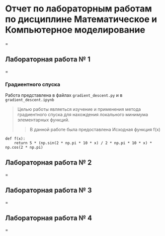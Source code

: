 # Отчет по лабораторным работам по дисциплине Математическое и Компьютерное моделирование
=
## Лабораторная работа № 1
=
### Градиентного спуска
Работа представлена в файлах  `gradient_descent.py` и в `gradient_descent.ipynb`
> Целью работы являеться изучение и применения метода </u>градиентного спуска</u> для нахождения локального минимума элементарных функций.
> > В данной работе была предоставлена Исходная функция f(x)
```
def f(x):
    return 5 * (np.sin(2 * np.pi * 10 * x) / 2 * np.pi * 10 * x) * np.cos(2 * np.pi)
```
## Лабораторная работа № 2
=

## Лабораторная работа № 3
=

## Лабораторная работа № 4
=
